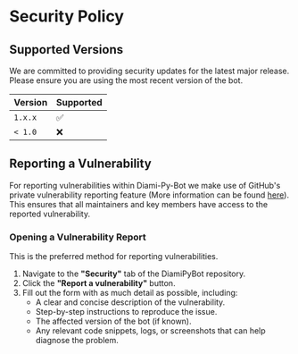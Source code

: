 # Security Policy

## Supported Versions

We are committed to providing security updates for the latest major release. Please ensure you are using the most recent version of the bot.

| Version | Supported          |
| ------- | ------------------ |
| `1.x.x` | :white_check_mark: |
| `< 1.0` | :x:                |

## Reporting a Vulnerability

For reporting vulnerabilities within Diami-Py-Bot we make use of GitHub's
private vulnerability reporting feature (More information can be found
[here](https://docs.github.com/en/code-security/security-advisories/guidance-on-reporting-and-writing/privately-reporting-a-security-vulnerability)).
This ensures that all maintainers and key members have access to the reported
vulnerability.

### Opening a Vulnerability Report

This is the preferred method for reporting vulnerabilities.

1.  Navigate to the **"Security"** tab of the DiamiPyBot repository.
2.  Click the **"Report a vulnerability"** button.
3.  Fill out the form with as much detail as possible, including:
    *   A clear and concise description of the vulnerability.
    *   Step-by-step instructions to reproduce the issue.
    *   The affected version of the bot (if known).
    *   Any relevant code snippets, logs, or screenshots that can help diagnose the problem.
